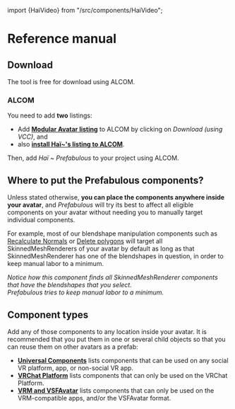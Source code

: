 ﻿---
sidebar_position: 1
---

import {HaiVideo} from "/src/components/HaiVideo";

# Reference manual

## Download

The tool is free for download using ALCOM.

### ALCOM

You need to add **two** listings:

- Add **[Modular Avatar listing](https://modular-avatar.nadena.dev/)** to ALCOM by clicking on *Download (using V<!-- -->CC)*, and
- also **[install Haï~'s listing to ALCOM](vcc://vpm/addRepo?url=https://hai-vr.github.io/vpm-listing/index.json)**.

Then, add *Haï ~ Prefabulous* to your project using ALCOM.

## Where to put the Prefabulous components?

Unless stated otherwise, **you can place the components anywhere inside your avatar**, and *Prefabulous* will try its best to affect all
eligible components on your avatar without needing you to manually target individual components.

For example, most of our blendshape manipulation components such as [Recalculate Normals](./universal/recalculate-normals)
or [Delete polygons](./universal/delete-polygons) will target all SkinnedMeshRenderers of your avatar by default as long as that
SkinnedMeshRenderer has one of the blendshapes in question, in order to keep manual labor to a minimum.

<HaiVideo src="./img/uI4KB1Gj4Y.mp4" autoWidth={true}></HaiVideo>

*Notice how this component finds all SkinnedMeshRenderer components that have the blendshapes that you select.<br />Prefabulous tries to keep manual labor to a minimum.*

## Component types

Add any of those components to any location inside your avatar. It is recommended that you put them in one or several child objects
so that you can reuse them on other avatars as a prefab:

- **[Universal Components](./universal)** lists components that can be used on any social VR platform, app, or non-social VR app.
- **[VRChat Platform](./vrchat)** lists components that can only be used on the VRChat Platform.
- **[VRM and VSFAvatar](./vrm)** lists components that can only be used on the VRM-compatible apps, and/or the VSFAvatar format.
